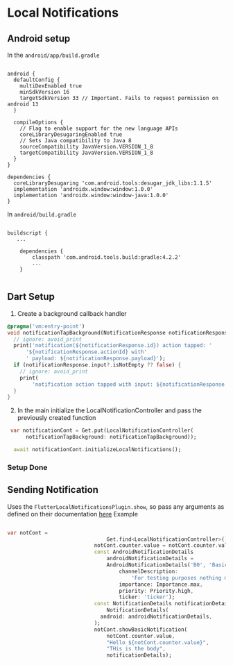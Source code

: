 # Local Notifications

## Android setup

In the `android/app/build.gradle`

```config

android {
  defaultConfig {
    multiDexEnabled true
    minSdkVersion 16
    targetSdkVersion 33 // Important. Fails to request permission on android 13
  }

  compileOptions {
    // Flag to enable support for the new language APIs
    coreLibraryDesugaringEnabled true
    // Sets Java compatibility to Java 8
    sourceCompatibility JavaVersion.VERSION_1_8
    targetCompatibility JavaVersion.VERSION_1_8
  }
}

dependencies {
  coreLibraryDesugaring 'com.android.tools:desugar_jdk_libs:1.1.5'
  implementation 'androidx.window:window:1.0.0'
  implementation 'androidx.window:window-java:1.0.0'
}
```

In  `android/build.gradle`

```config

buildscript {
   ...

    dependencies {
        classpath 'com.android.tools.build:gradle:4.2.2'
        ...
    }


```

## Dart Setup

1. Create a background callback handler

```dart
@pragma('vm:entry-point')
void notificationTapBackground(NotificationResponse notificationResponse) {
  // ignore: avoid_print
  print('notification(${notificationResponse.id}) action tapped: '
      '${notificationResponse.actionId} with'
      ' payload: ${notificationResponse.payload}');
  if (notificationResponse.input?.isNotEmpty ?? false) {
    // ignore: avoid_print
    print(
        'notification action tapped with input: ${notificationResponse.input}');
  }
}
```

2. In the main initialize the LocalNotificationController and pass the previously created function

```dart
 var notificationCont = Get.put(LocalNotificationController(
      notificationTapBackground: notificationTapBackground));

  await notificationCont.initializeLocalNotifications();

```

### Setup Done

## Sending Notification

Uses the `FlutterLocalNotificationsPlugin.show`, so pass any arguments as defined on their documentation [here](https://pub.dev/packages/flutter_local_notifications)
Example

```dart

var notCont =
                                Get.find<LocalNotificationController>();
                            notCont.counter.value = notCont.counter.value + 1;
                            const AndroidNotificationDetails
                                androidNotificationDetails =
                                AndroidNotificationDetails('B0', 'Basic',
                                    channelDescription:
                                        'For testing purposes nothing more',
                                    importance: Importance.max,
                                    priority: Priority.high,
                                    ticker: 'ticker');
                            const NotificationDetails notificationDetails =
                                NotificationDetails(
                              android: androidNotificationDetails,
                            );
                            notCont.showBasicNotification(
                                notCont.counter.value,
                                "Hello ${notCont.counter.value}",
                                "THis is the body",
                                notificationDetails);
```
